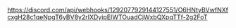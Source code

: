 https://discord.com/api/webhooks/1292077929144127551/O6HNtyBVwfNXfcxgH28c1qeNpgT6yBV8y2rIXDyipEIWTOuadCjWxbQXpqTTf-2g2FoT
